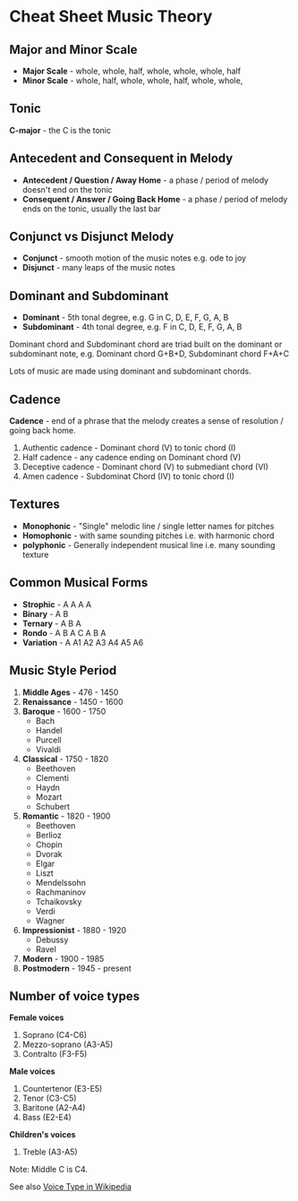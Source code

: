 # Cheat Sheet Music Theory

## Major and Minor Scale

- **Major Scale** - whole, whole, half, whole, whole, whole, half
- **Minor Scale** - whole, half, whole, whole, half, whole, whole,

## Tonic

**C-major** - the C is the tonic

## Antecedent and Consequent in Melody

- **Antecedent / Question / Away Home** - a phase / period of melody doesn't end on the tonic
- **Consequent / Answer / Going Back Home** - a phase / period of melody ends on the tonic, usually the last bar

## Conjunct vs Disjunct Melody

- **Conjunct** - smooth motion of the music notes e.g. ode to joy
- **Disjunct** - many leaps of the music notes

## Dominant and Subdominant

- **Dominant** - 5th tonal degree, e.g. G in C, D, E, F, G, A, B
- **Subdominant** - 4th tonal degree, e.g. F in C, D, E, F, G, A, B

Dominant chord and Subdominant chord are triad built on the dominant or subdominant note, e.g. Dominant chord G+B+D, Subdominant chord F+A+C

Lots of music are made using dominant and subdominant chords.

## Cadence

**Cadence** - end of a phrase that the melody creates a sense of resolution / going back home.

1. Authentic cadence - Dominant chord (V) to tonic chord (I)
1. Half cadence - any cadence ending on Dominant chord (V)
1. Deceptive cadence - Dominant chord (V) to  submediant chord (VI)
1. Amen cadence - Subdominat Chord (IV) to tonic chord (I)

## Textures

- **Monophonic** - "Single" melodic line / single letter names for pitches
- **Homophonic** - with same sounding pitches i.e. with harmonic chord
- **polyphonic** - Generally independent musical line i.e. many sounding texture

## Common Musical Forms

- **Strophic** - A A A A
- **Binary** - A B
- **Ternary** - A B A
- **Rondo** - A B A C A B A
- **Variation** - A A1 A2 A3 A4 A5 A6

## Music Style Period

1. **Middle Ages** - 476 - 1450
1. **Renaissance** - 1450 - 1600
1. **Baroque** - 1600 - 1750
   - Bach
   - Handel
   - Purcell
   - Vivaldi
1. **Classical** - 1750 - 1820
   - Beethoven
   - Clementi
   - Haydn
   - Mozart
   - Schubert
1. **Romantic** - 1820 - 1900
   - Beethoven
   - Berlioz
   - Chopin
   - Dvorak
   - Elgar
   - Liszt
   - Mendelssohn
   - Rachmaninov
   - Tchaikovsky
   - Verdi
   - Wagner
1. **Impressionist** - 1880 - 1920
   - Debussy
   - Ravel
1. **Modern** - 1900 - 1985
1. **Postmodern** - 1945 - present

## Number of voice types

**Female voices**

1. Soprano (C4-C6)
1. Mezzo-soprano (A3-A5)
1. Contralto (F3-F5)

**Male voices**

1. Countertenor (E3-E5)
1. Tenor (C3-C5)
1. Baritone (A2-A4)
1. Bass (E2-E4)

**Children's voices**

1. Treble (A3-A5)

Note: Middle C is C4.

See also [Voice Type in Wikipedia](https://en.wikipedia.org/wiki/Voice_type#Number_of_voice_types)
